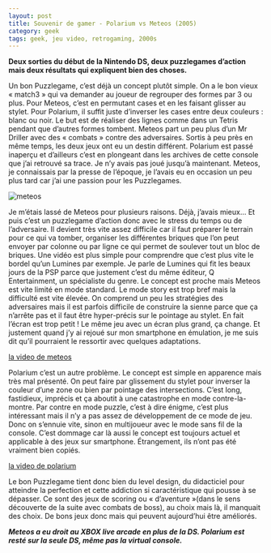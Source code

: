 ```yaml
---
layout: post
title: Souvenir de gamer - Polarium vs Meteos (2005)
category: geek
tags: geek, jeu video, retrogaming, 2000s
---
```


**Deux sorties du début de la Nintendo DS, deux puzzlegames d’action mais deux résultats qui expliquent bien des choses.**

Un bon Puzzlegame, c’est déjà un concept plutôt simple. On a le bon vieux « match3 » qui va demander au joueur de regrouper des formes par 3 ou plus. Pour Meteos, c’est en permutant cases et en les faisant glisser au stylet. Pour Polarium, il suffit juste d’inverser les cases entre deux couleurs : blanc ou noir. Le but est de réaliser des lignes comme dans un Tetris pendant que d’autres formes tombent. Meteos part un peu plus d’un Mr Driller avec des « combats » contre des adversaires. Sortis à peu près en même temps, les deux jeux ont eu un destin différent. Polarium est passé inaperçu et d’ailleurs c’est en plongeant dans les archives de cette console que j’ai retrouvé sa trace. Je n’y avais pas joué jusqu’à maintenant. Meteos, je connaissais par la presse de l’époque, je l’avais eu en occasion un peu plus tard car j’ai une passion pour les Puzzlegames.

![meteos](https://filedn.eu/llqi9IBxlYouGRXYG2xlROb/img/2020/meteos.jpg)

Je m’étais lassé de Meteos pour plusieurs raisons. Déjà, j’avais mieux… Et puis c’est un puzzlegame d’action donc avec le stress du temps ou de l’adversaire. Il devient très vite assez difficile car il faut préparer le terrain pour ce qui va tomber, organiser les différentes briques que l’on peut envoyer par colonne ou par ligne ce qui permet de soulever tout un bloc de briques. Une vidéo est plus simple pour comprendre que c’est plus vite le bordel qu’un Lumines par exemple. Je parle de Lumines qui fit les beaux jours de la PSP parce que justement c’est du même éditeur, Q Entertainment, un spécialiste du genre. Le concept est proche mais Meteos est vite limité en mode standard. Le mode story est trop bref mais la difficulté est vite élevée. On comprend un peu les stratégies des adversaires mais il est parfois difficile de construire la sienne parce que ça n’arrête pas et il faut être hyper-précis sur le pointage au stylet. En fait l’écran est trop petit ! Le même jeu avec un écran plus grand, ça change. Et justement quand j’y ai rejoué sur mon smartphone en émulation, je me suis dit qu’il pourraient le ressortir avec quelques adaptations.

[la video de meteos](https://videos.pair2jeux.tube/videos/watch/4df4ac23-176e-45b5-b086-5225fe542992)

Polarium c’est un autre problème. Le concept est simple en apparence mais très mal présenté. On peut faire par glissement du stylet pour inverser la couleur d’une zone ou bien par pointage des intersections. C’est long, fastidieux, imprécis et ça aboutit à une catastrophe en mode contre-la-montre. Par contre en mode puzzle, c’est à dire énigme, c’est plus intéressant mais il n’y a pas assez de développement de ce mode de jeu. Donc on s’ennuie vite, sinon en multijoueur avec le mode sans fil de la console. C’est dommage car là aussi le concept est toujours actuel et applicable à des jeux sur smartphone. Étrangement, ils n’ont pas été vraiment bien copiés.

[la video de polarium](https://videos.pair2jeux.tube/videos/watch/97e9eb88-47b3-41c0-a29d-af628203c048)

Le bon Puzzlegame tient donc bien du level design, du didacticiel pour atteindre la perfection et cette addiction si caractéristique qui pousse à se dépasser. Ce sont des jeux de scoring ou « d’aventure »(dans le sens découverte de la suite avec combats de boss), au choix mais là, il manquait des choix. De bons jeux donc mais qui peuvent aujourd’hui être améliorés.

***Meteos a eu droit au XBOX live arcade en plus de la DS. Polarium est resté sur la seule DS, même pas la virtual console.***
